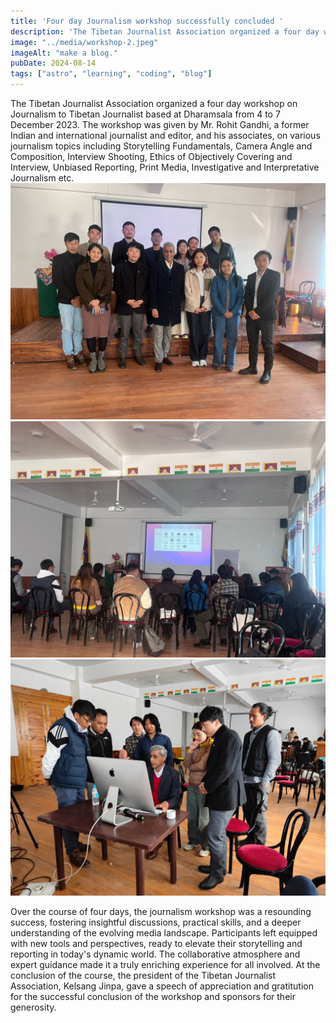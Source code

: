 ```yaml
---
title: 'Four day Journalism workshop successfully concluded '
description: 'The Tibetan Journalist Association organized a four day workshop on Journalism to Tibetan Journalist based at Dharamsala from 4 to 7 December 2023'
image: "../media/workshop-2.jpeg"
imageAlt: "make a blog."
pubDate: 2024-08-14
tags: ["astro", "learning", "coding", "blog"]
---
```


The Tibetan Journalist Association organized a four day workshop on Journalism to Tibetan Journalist based at Dharamsala from 4 to 7 December 2023. The workshop was given by Mr. Rohit Gandhi, a former Indian and international journalist and editor, and his associates, on various journalism topics including Storytelling Fundamentals, Camera Angle and Composition, Interview Shooting, Ethics of Objectively Covering and Interview, Unbiased Reporting, Print Media, Investigative and Interpretative Journalism etc. 
![workshop-2](../media/workshop-1.jpeg)
![workshop-2](../media/workshop-2.jpeg)
![workshop-2](../media/workshop-3.jpeg)

Over the course of four days, the journalism workshop was a resounding success, fostering insightful discussions, practical skills, and a deeper understanding of the evolving media landscape. Participants left equipped with new tools and perspectives, ready to elevate their storytelling and reporting in today's dynamic world. The collaborative atmosphere and expert guidance made it a truly enriching experience for all involved. At the conclusion of the course, the president of the Tibetan Journalist Association, Kelsang Jinpa, gave a speech of appreciation and gratitution for the successful conclusion of the workshop and sponsors for their generosity.
